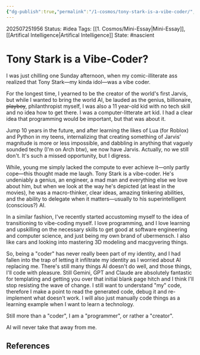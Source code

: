 ```yaml
---
{"dg-publish":true,"permalink":"/1-cosmos/tony-stark-is-a-vibe-coder/","created":"2025-07-25T19:56:31.133-04:00","updated":"2025-07-25T20:35:07.454-04:00"}
---
```


202507251956
Status: #idea
Tags: [[1. Cosmos/Mini-Essay\|Mini-Essay]], [[Artifical Intelligence\|Artifical Intelligence]]
State: #nascient
# Tony Stark is a Vibe-Coder?
I was just chilling one Sunday afternoon, when my comic-illiterate ass realized that Tony Stark—my kinda idol—was a vibe coder.

For the longest time, I yearned to be the creator of the world's first Jarvis, but while I wanted to bring the world AI, be lauded as the genius, billionaire, ~~playboy~~, philanthropist myself, I was also a 11 year-old kid with no tech skill and no idea how to get there. I was a computer-litterate art kid. I had a clear idea that programming would be important, but that was about it.

Jump 10 years in the future, and after learning the likes of Lua (for Roblox) and Python in my teens, internalizing that creating something of Jarvis' magnitude is more or less impossible, and dabbling in anything that vaguely sounded techy (I'm on Arch btw), we now have Jarvis. Actually, no we still don't. It's such a missed opportunity, but I digress.

While, young me simply lacked the compute to ever achieve it—only partly cope—this thought made me laugh. Tony Stark is a vibe-coder. He's undeniably a genius, an engineer, a mad man and everything else we love about him, but when we look at the way he's depicted (at least in the movies), he was a macro-thinker, clear ideas, amazing tinkering abilities, and the ability to delegate when it matters—usually to his superintelligent (conscious?) AI.

In a similar fashion, I've recently started accustoming myself to the idea of transitioning to vibe-coding myself. I love programming, and I love learning and upskilling on the necessary skills to get good at software engineering and computer science, and just being my own brand of ubermensch. I also like cars and looking into mastering 3D modeling and macgyvering things.

So, being a "coder" has never really been part of my identity, and I had fallen into the trap of letting it infiltrate my identity as I worried about AI replacing me. There's still many things AI doesn't do well, and those things, I'll code with pleasure. Still Gemini, GPT and Claude are absolutely fantastic for templating and getting you over that initial blank page hitch and I think I'll stop resisting the wave of change. I still want to understand "my" code, therefore I make a point to read the generated code, debug it and re-implement what doesn't work. I will also just manually code things as a learning example when I want to learn a technology.

Still more than a "coder", I am a "programmer", or rather a "creator".

AI will never take that away from me.
## References
